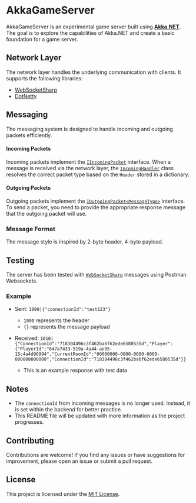 # AkkaGameServer

AkkaGameServer is an experimental game server built using **[Akka.NET](https://getakka.net/)**. The goal is to explore the capabilities of Akka.NET and create a basic foundation for a game server.


## Network Layer

The network layer handles the underlying communication with clients. It supports the following libraries:

- [WebSocketSharp](https://github.com/sta/websocket-sharp)
- [DotNetty](https://github.com/Azure/DotNetty)

## Messaging

The messaging system is designed to handle incoming and outgoing packets efficiently.

#### Incoming Packets

Incoming packets implement the [`IIncomingPacket`](https://github.com/Gaz1994/AkkaGameServer/blob/main/AkkaGameServer.API/Communication/Incoming/IIncomingPacket.cs) interface. When a message is received via the network layer, the [`IncomingHandler`](https://github.com/Gaz1994/AkkaGameServer/blob/main/AkkaGameServer.API/Communication/Incoming/IncomingHandler.cs) class resolves the correct packet type based on the `Header` stored in a dictionary.

#### Outgoing Packets

Outgoing packets implement the [`IOutgoingPacket<MessageType>`](https://github.com/Gaz1994/AkkaGameServer/blob/main/AkkaGameServer.API/Communication/Outgoing/IOutgoingPacket.cs) interface. To send a packet, you need to provide the appropriate response message that the outgoing packet will use.

### Message Format

The message style is inspired by 2-byte header, 4-byte payload.

## Testing

The server has been tested with [`WebSocketSharp`](https://github.com/sta/websocket-sharp) messages using Postman Websockets.

### Example

- Sent: `1000|{"connectionId":"test123"}`
  - `1000` represents the header
  - `{}` represents the message payload

- Received: `1010|{"ConnectionId":"718304496c3f462ba6f62ede6580535d","Player":{"PlayerId":"647a7433-519a-4a44-ae95-15c4a4d90994","CurrentRoomId":"00000000-0000-0000-0000-000000000000","ConnectionId":"718304496c3f462ba6f62ede6580535d"}}`
  - This is an example response with test data

## Notes

- The `connectionId` from incoming messages is no longer used. Instead, it is set within the backend for better practice.
- This README file will be updated with more information as the project progresses.

## Contributing

Contributions are welcome! If you find any issues or have suggestions for improvement, please open an issue or submit a pull request.

## License

This project is licensed under the [MIT License](LICENSE).
